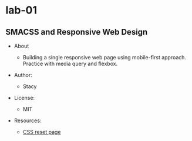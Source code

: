# lab-01

## SMACSS and Responsive Web Design

+ About
    + Building a single responsive web page using mobile-first approach. Practice with media query and flexbox.
    
+ Author:
    + Stacy

+ License:
    + MIT 

+ Resources:
    + [CSS reset page](meyerweb.com)

